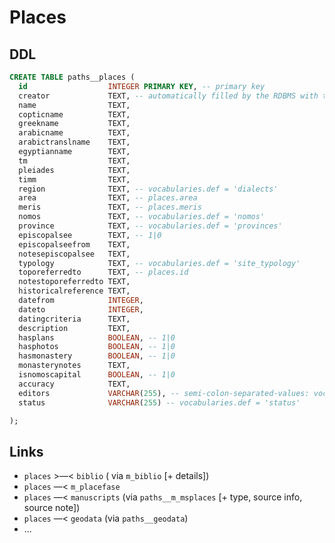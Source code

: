 # Places

## DDL

```sql
CREATE TABLE paths__places (
  id                  INTEGER PRIMARY KEY, -- primary key
  creator             TEXT, -- automatically filled by the RDBMS with the current user id
  name                TEXT,
  copticname          TEXT,
  greekname           TEXT,
  arabicname          TEXT,
  arabictranslname    TEXT,
  egyptianname        TEXT,
  tm                  TEXT,
  pleiades            TEXT,
  timm                TEXT,
  region              TEXT, -- vocabularies.def = 'dialects'
  area                TEXT, -- places.area
  meris               TEXT, -- places.meris
  nomos               TEXT, -- vocabularies.def = 'nomos'
  province            TEXT, -- vocabularies.def = 'provinces'
  episcopalsee        TEXT, -- 1|0
  episcopalseefrom    TEXT,
  notesepiscopalsee   TEXT,
  typology            TEXT, -- vocabularies.def = 'site_typology'
  toporeferredto      TEXT, -- places.id
  notestoporeferredto TEXT,
  historicalreference TEXT,
  datefrom            INTEGER,
  dateto              INTEGER,
  datingcriteria      TEXT,
  description         TEXT,
  hasplans            BOOLEAN, -- 1|0
  hasphotos           BOOLEAN, -- 1|0
  hasmonastery        BOOLEAN, -- 1|0
  monasterynotes      TEXT,
  isnomoscapital      BOOLEAN, -- 1|0
  accuracy            TEXT,
  editors             VARCHAR(255), -- semi-colon-separated-values: vocabularies.def = 'persons'
  status              VARCHAR(255) -- vocabularies.def = 'status'

);
```

## Links
- `places` >—< `biblio` ( via `m_biblio` [+ details])
- `places` —< `m_placefase`
- `places` —< `manuscripts` (via `paths__m_msplaces` [+ type, source info, source note])
- `places` —< `geodata` (via `paths__geodata`)
- ...

